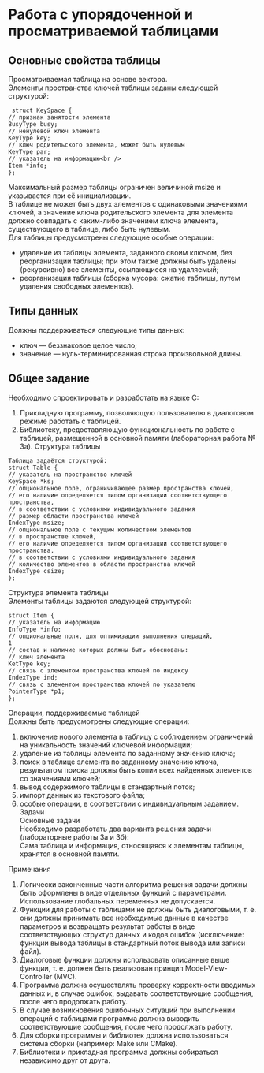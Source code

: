 # Работа с упорядоченной и просматриваемой таблицами
## Основные свойства таблицы
Просматриваемая таблица на основе вектора. <br />
Элементы пространства ключей таблицы заданы следующей структурой:<br />
```
 struct KeySpace {
// признак занятости элемента
BusyType busy;
// ненулевой ключ элемента
KeyType key;
// ключ родительского элемента, может быть нулевым
KeyType par;
// указатель на информацию<br />
Item *info;
};
```
Максимальный размер таблицы ограничен величиной msize и указывается при её инициализации.<br />
В таблице не может быть двух элементов с одинаковыми значениями ключей, а значение ключа
родительского элемента для элемента должно совпадать с каким-либо значением ключа элемента,
существующего в таблице, либо быть нулевым.<br />
Для таблицы предусмотрены следующие особые операции:<br />
* удаление из таблицы элемента, заданного своим ключом, без реорганизации таблицы; при этом
также должны быть удалены (рекурсивно) все элементы, ссылающиеся на удаляемый;
* реорганизация таблицы (сборка мусора: сжатие таблицы, путем удаления свободных элементов).<br />
## Типы данных<br />
Должны поддерживаться следующие типы данных:<br />
* ключ — беззнаковое целое число;
* значение — нуль-терминированная строка произвольной длины.

## Общее задание
Необходимо спроектировать и разработать на языке C:
1. Прикладную программу, позволяющую пользователю в диалоговом режиме работать с таблицей.
2. Библиотеку, предоставляющую функциональность по работе с таблицей, размещенной в основной памяти (лабораторная работа № 3а).
Структура таблицы
```
Таблица задаётся структурой:
struct Table {
// указатель на пространство ключей
KeySpace *ks;
// опциональное поле, ограничивающее размер пространства ключей,
// его наличие определяется типом организации соответствующего пространства,
// в соответствии с условиями индивидуального задания
// размер области пространства ключей
IndexType msize;
// опциональное поле с текущим количеством элементов
// в пространстве ключей,
// его наличие определяется типом организации соответствующего пространства,
// в соответствии с условиями индивидуального задания
// количество элементов в области пространства ключей
IndexType csize;
};
```
Структура элемента таблицы <br />
Элементы таблицы задаются следующей структурой:
```
struct Item {
// указатель на информацию
InfoType *info;
// опциональные поля, для оптимизации выполнения операций,
1
// состав и наличие которых должны быть обоснованы:
// ключ элемента
KetType key;
// связь с элементом пространства ключей по индексу
IndexType ind;
// связь с элементом пространства ключей по указателю
PointerType *p1;
};
```
Операции, поддерживаемые таблицей <br />
Должны быть предусмотрены следующие операции:
1. включение нового элемента в таблицу с соблюдением ограничений на уникальность значений
ключевой информации;
2. удаление из таблицы элемента по заданному значению ключа;
3. поиск в таблице элемента по заданному значению ключа, результатом поиска должны быть
копии всех найденных элементов со значениями ключей;
4. вывод содержимого таблицы в стандартный поток;
5. импорт данных из текстового файла;
6. особые операции, в соответствии с индивидуальным заданием.
Задачи <br />
Основные задачи<br />
Необходимо разработать два варианта решения задачи (лабораторные работы 3а и 3б): <br />
Сама таблица и информация, относящаяся к элементам таблицы, хранятся в основной памяти.


Примечания
1. Логически законченные части алгоритма решения задачи должны быть оформлены в виде отдельных функций с параметрами. Использование глобальных переменных не допускается.
2. Функции для работы с таблицами не должны быть диалоговыми, т. е. они должны принимать все необходимые данные в качестве параметров и возвращать результат работы в виде
соответствующих структур данных и кодов ошибок (исключение: функции вывода таблицы в
стандартный поток вывода или записи файл).
3. Диалоговые функции должны использовать описанные выше функции, т. е. должен быть реализован принцип Model-View-Controller (MVC).
4. Программа должна осуществлять проверку корректности вводимых данных и, в случае ошибок,
выдавать соответствующие сообщения, после чего продолжать работу.
5. В случае возникновения ошибочных ситуаций при выполнении операций с таблицами программа должна выводить соответствующие сообщения, после чего продолжать работу.
8. Для сборки программы и библиотек должна использоваться система сборки (например: Make
или CMake).
9. Библиотеки и прикладная программа должны собираться независимо друг от друга.
